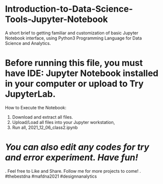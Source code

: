 # Introduction-to-Data-Science-Tools-Jupyter-Notebook
A short brief to getting familiar and customization of basic Jupyter Notebook interface, using Python3 Programming Language for Data Science and Analytics. 

Before running this file, you must have IDE: Jupyter Notebook installed in your computer or upload to Try JupyterLab.
=======================================
How to Execute the Notebook:

1. Download and extract all files. 
2. Upload/Load all files into your Jupyter workstation, 
3. Run all, 2021_12_06_class2.ipynb

_You can also edit any codes for try and error experiment. Have fun!_
=======================================
.
Feel free to Like and Share. Follow me for more projects to come!
.
#thebestdna #mafdna2021 #designnanalytics
